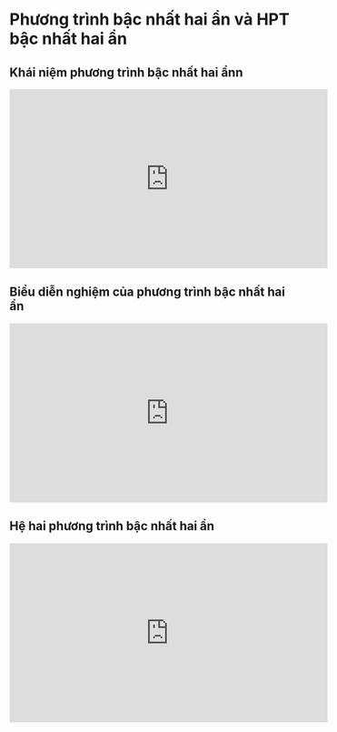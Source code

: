 # Phương trình bậc nhất hai ẩn và HPT bậc nhất hai ẩn
## Khái niệm phương trình bậc nhất hai ẩnn 
<iframe width="560" height="315" src="https://www.youtube.com/embed/ZW-Y_v5M5X4?si=ER0vtnAW2x29Leuh" title="YouTube video player" frameborder="0" allow="accelerometer; autoplay; clipboard-write; encrypted-media; gyroscope; picture-in-picture; web-share" referrerpolicy="strict-origin-when-cross-origin" allowfullscreen></iframe>

## Biểu diễn nghiệm của phương trình bậc nhất hai ẩn
<iframe width="560" height="315" src="https://www.youtube.com/embed/ntfSnt3FiwI?si=X7KjmEloVtPYk8zb" title="YouTube video player" frameborder="0" allow="accelerometer; autoplay; clipboard-write; encrypted-media; gyroscope; picture-in-picture; web-share" referrerpolicy="strict-origin-when-cross-origin" allowfullscreen></iframe>

## Hệ hai phương trình bậc nhất hai ẩn
<iframe width="560" height="315" src="https://www.youtube.com/embed/XWhsGsCHR3Y?si=ZH1CIf8rJo25VK3W" title="YouTube video player" frameborder="0" allow="accelerometer; autoplay; clipboard-write; encrypted-media; gyroscope; picture-in-picture; web-share" referrerpolicy="strict-origin-when-cross-origin" allowfullscreen></iframe>


